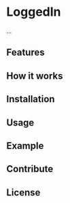 # LoggedIn
...

## Features

## How it works

## Installation

## Usage

## Example

## Contribute

## License
